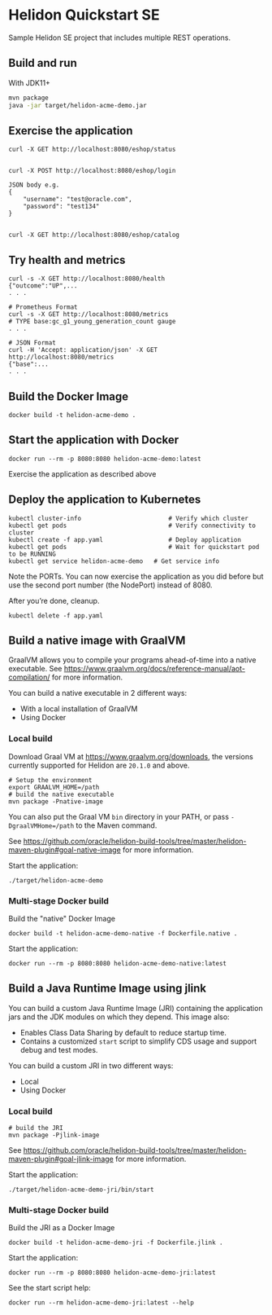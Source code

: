 # Helidon Quickstart SE

Sample Helidon SE project that includes multiple REST operations.

## Build and run

With JDK11+
```bash
mvn package
java -jar target/helidon-acme-demo.jar
```

## Exercise the application

```
curl -X GET http://localhost:8080/eshop/status


curl -X POST http://localhost:8080/eshop/login 

JSON body e.g.
{
    "username": "test@oracle.com",
    "password": "test134"
}


curl -X GET http://localhost:8080/eshop/catalog
```

## Try health and metrics

```
curl -s -X GET http://localhost:8080/health
{"outcome":"UP",...
. . .

# Prometheus Format
curl -s -X GET http://localhost:8080/metrics
# TYPE base:gc_g1_young_generation_count gauge
. . .

# JSON Format
curl -H 'Accept: application/json' -X GET http://localhost:8080/metrics
{"base":...
. . .

```

## Build the Docker Image

```
docker build -t helidon-acme-demo .
```

## Start the application with Docker

```
docker run --rm -p 8080:8080 helidon-acme-demo:latest
```

Exercise the application as described above

## Deploy the application to Kubernetes

```
kubectl cluster-info                        # Verify which cluster
kubectl get pods                            # Verify connectivity to cluster
kubectl create -f app.yaml                  # Deploy application
kubectl get pods                            # Wait for quickstart pod to be RUNNING
kubectl get service helidon-acme-demo   # Get service info
```

Note the PORTs. You can now exercise the application as you did before but use the second
port number (the NodePort) instead of 8080.

After you’re done, cleanup.

```
kubectl delete -f app.yaml
```

## Build a native image with GraalVM

GraalVM allows you to compile your programs ahead-of-time into a native
 executable. See https://www.graalvm.org/docs/reference-manual/aot-compilation/
 for more information.

You can build a native executable in 2 different ways:
* With a local installation of GraalVM
* Using Docker

### Local build

Download Graal VM at https://www.graalvm.org/downloads, the versions
 currently supported for Helidon are `20.1.0` and above.

```
# Setup the environment
export GRAALVM_HOME=/path
# build the native executable
mvn package -Pnative-image
```

You can also put the Graal VM `bin` directory in your PATH, or pass
 `-DgraalVMHome=/path` to the Maven command.

See https://github.com/oracle/helidon-build-tools/tree/master/helidon-maven-plugin#goal-native-image
 for more information.

Start the application:

```
./target/helidon-acme-demo
```

### Multi-stage Docker build

Build the "native" Docker Image

```
docker build -t helidon-acme-demo-native -f Dockerfile.native .
```

Start the application:

```
docker run --rm -p 8080:8080 helidon-acme-demo-native:latest
```

## Build a Java Runtime Image using jlink

You can build a custom Java Runtime Image (JRI) containing the application jars and the JDK modules
on which they depend. This image also:

* Enables Class Data Sharing by default to reduce startup time.
* Contains a customized `start` script to simplify CDS usage and support debug and test modes.

You can build a custom JRI in two different ways:
* Local
* Using Docker


### Local build

```
# build the JRI
mvn package -Pjlink-image
```

See https://github.com/oracle/helidon-build-tools/tree/master/helidon-maven-plugin#goal-jlink-image
 for more information.

Start the application:

```
./target/helidon-acme-demo-jri/bin/start
```

### Multi-stage Docker build

Build the JRI as a Docker Image

```
docker build -t helidon-acme-demo-jri -f Dockerfile.jlink .
```

Start the application:

```
docker run --rm -p 8080:8080 helidon-acme-demo-jri:latest
```

See the start script help:

```
docker run --rm helidon-acme-demo-jri:latest --help
```
